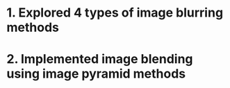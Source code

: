 # 1. Explored 4 types of image blurring methods


# 2. Implemented image blending using image pyramid methods
